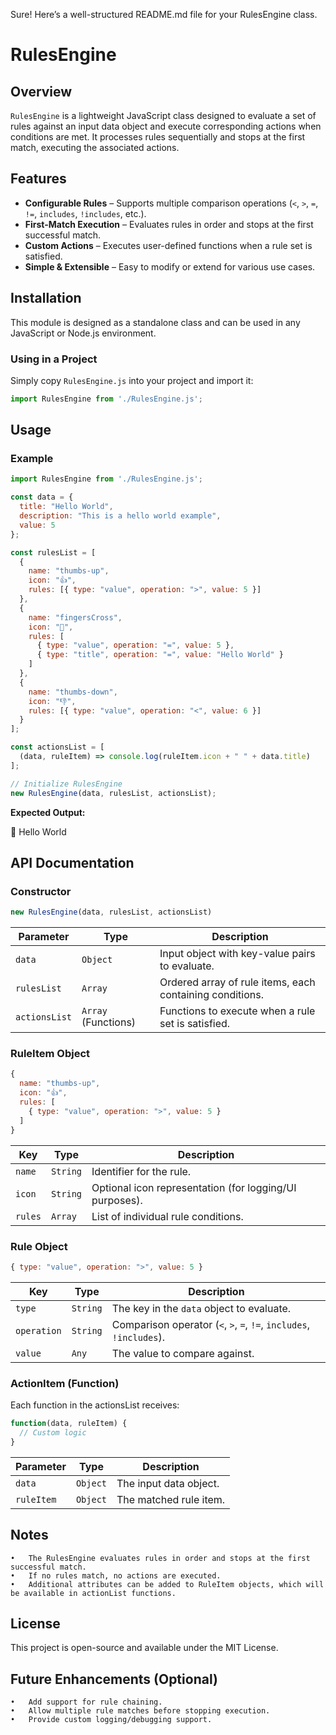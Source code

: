 Sure! Here’s a well-structured README.md file for your RulesEngine class.

# RulesEngine

## Overview

`RulesEngine` is a lightweight JavaScript class designed to evaluate a set of rules against an input data object and execute corresponding actions when conditions are met. It processes rules sequentially and stops at the first match, executing the associated actions.

## Features

- **Configurable Rules** – Supports multiple comparison operations (`<`, `>`, `=`, `!=`, `includes`, `!includes`, etc.).
- **First-Match Execution** – Evaluates rules in order and stops at the first successful match.
- **Custom Actions** – Executes user-defined functions when a rule set is satisfied.
- **Simple & Extensible** – Easy to modify or extend for various use cases.

## Installation

This module is designed as a standalone class and can be used in any JavaScript or Node.js environment.

### Using in a Project

Simply copy `RulesEngine.js` into your project and import it:

```js
import RulesEngine from './RulesEngine.js';
```

## Usage

### Example

```js
import RulesEngine from './RulesEngine.js';

const data = {
  title: "Hello World",
  description: "This is a hello world example",
  value: 5
};

const rulesList = [
  {
    name: "thumbs-up",
    icon: "👍",
    rules: [{ type: "value", operation: ">", value: 5 }]
  },
  {
    name: "fingersCross",
    icon: "🤞",
    rules: [
      { type: "value", operation: "=", value: 5 },
      { type: "title", operation: "=", value: "Hello World" }
    ]
  },
  {
    name: "thumbs-down",
    icon: "👎",
    rules: [{ type: "value", operation: "<", value: 6 }]
  }
];

const actionsList = [
  (data, ruleItem) => console.log(ruleItem.icon + " " + data.title)
];

// Initialize RulesEngine
new RulesEngine(data, rulesList, actionsList);
```

**Expected Output:**

🤞 Hello World

## API Documentation

### Constructor
```js
new RulesEngine(data, rulesList, actionsList)
```

| Parameter    | Type           | Description |
|-------------|---------------|-------------|
| `data`      | `Object`       | Input object with key-value pairs to evaluate. |
| `rulesList` | `Array`        | Ordered array of rule items, each containing conditions. |
| `actionsList` | `Array` (Functions) | Functions to execute when a rule set is satisfied. |

### RuleItem Object
```js
{
  name: "thumbs-up",
  icon: "👍",
  rules: [
    { type: "value", operation: ">", value: 5 }
  ]
}
```

| Key        | Type     | Description |
|------------|---------|-------------|
| `name`     | `String` | Identifier for the rule. |
| `icon`     | `String` | Optional icon representation (for logging/UI purposes). |
| `rules`    | `Array`  | List of individual rule conditions. |

### Rule Object
```js
{ type: "value", operation: ">", value: 5 }
```

| Key        | Type     | Description |
|------------|---------|-------------|
| `type`     | `String` | The key in the `data` object to evaluate. |
| `operation` | `String` | Comparison operator (`<`, `>`, `=`, `!=`, `includes`, `!includes`). |
| `value`    | `Any`    | The value to compare against. |

### ActionItem (Function)

Each function in the actionsList receives:
```js
function(data, ruleItem) {
  // Custom logic
}
```

| Parameter   | Type     | Description |
|-------------|---------|-------------|
| `data`      | `Object` | The input data object. |
| `ruleItem`  | `Object` | The matched rule item. |

## Notes
	•	The RulesEngine evaluates rules in order and stops at the first successful match.
	•	If no rules match, no actions are executed.
	•	Additional attributes can be added to RuleItem objects, which will be available in actionList functions.

## License

This project is open-source and available under the MIT License.

## Future Enhancements (Optional)
	•	Add support for rule chaining.
	•	Allow multiple rule matches before stopping execution.
	•	Provide custom logging/debugging support.
